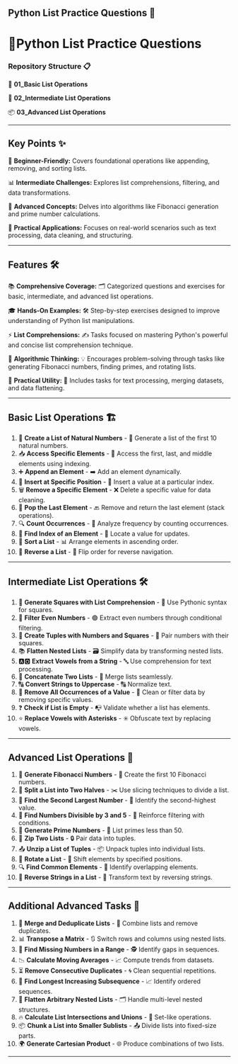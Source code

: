 ## ****Python List Practice Questions**** 📂

# **📂Python List Practice Questions**



### **Repository Structure** 📋

📁 **01_Basic List Operations**

📂 **02_Intermediate List Operations**

📦 **03_Advanced List Operations**

---

## **Key Points** ✨

🌿 **Beginner-Friendly:** Covers foundational operations like appending, removing, and sorting lists.

📊 **Intermediate Challenges:** Explores list comprehensions, filtering, and data transformations.

🚀 **Advanced Concepts:** Delves into algorithms like Fibonacci generation and prime number calculations.

🔧 **Practical Applications:** Focuses on real-world scenarios such as text processing, data cleaning, and structuring.

---

## **Features** 🛠️

📚 **Comprehensive Coverage:**
🗂️ Categorized questions and exercises for basic, intermediate, and advanced list operations.

🎓 **Hands-On Examples:**
🛠️ Step-by-step exercises designed to improve understanding of Python list manipulations.

⚡ **List Comprehensions:**
✍️ Tasks focused on mastering Python's powerful and concise list comprehension technique.

🧠 **Algorithmic Thinking:**
💡 Encourages problem-solving through tasks like generating Fibonacci numbers, finding primes, and rotating lists.

🌟 **Practical Utility:**
🛒 Includes tasks for text processing, merging datasets, and data flattening.

---

## **Basic List Operations** 🏗️

1. 🔢 **Create a List of Natural Numbers** - 📝 Generate a list of the first 10 natural numbers.
2. 📥 **Access Specific Elements** - 🧲 Access the first, last, and middle elements using indexing.
3. ➕ **Append an Element** - ➡️ Add an element dynamically.
4. 📌 **Insert at Specific Position** - 🎯 Insert a value at a particular index.
5. 🗑️ **Remove a Specific Element** - ❌ Delete a specific value for data cleaning.
6. 🚮 **Pop the Last Element** - 🔙 Remove and return the last element (stack operations).
7. 🔍 **Count Occurrences** - 🔢 Analyze frequency by counting occurrences.
8. 📍 **Find Index of an Element** - 📡 Locate a value for updates.
9. 🔄 **Sort a List** - 📊 Arrange elements in ascending order.
10. 🔄 **Reverse a List** - 🔁 Flip order for reverse navigation.

---

## **Intermediate List Operations** 🛠️

1. 🧮 **Generate Squares with List Comprehension** - 📏 Use Pythonic syntax for squares.
2. 🔢 **Filter Even Numbers** - 🟢 Extract even numbers through conditional filtering.
3. 🎲 **Create Tuples with Numbers and Squares** - 🔗 Pair numbers with their squares.
4. 📚 **Flatten Nested Lists** - 🗃️ Simplify data by transforming nested lists.
5. 🅰️🅾️ **Extract Vowels from a String** - 🔤 Use comprehension for text processing.
6. 🔗 **Concatenate Two Lists** - 🔗 Merge lists seamlessly.
7. 🔠 **Convert Strings to Uppercase** - 🔠 Normalize text.
8. 🚫 **Remove All Occurrences of a Value** - 🧹 Clean or filter data by removing specific values.
9. ❓ **Check if List is Empty** - 📭 Validate whether a list has elements.
10. ⭐ **Replace Vowels with Asterisks** - ✳️ Obfuscate text by replacing vowels.

---

## **Advanced List Operations** 🚀

1. 🔢 **Generate Fibonacci Numbers** - 🔄 Create the first 10 Fibonacci numbers.
2. 📄 **Split a List into Two Halves** - ✂️ Use slicing techniques to divide a list.
3. 🥈 **Find the Second Largest Number** - 🥇 Identify the second-highest value.
4. 🌟 **Find Numbers Divisible by 3 and 5** - 🔢 Reinforce filtering with conditions.
5. 🔢 **Generate Prime Numbers** - 🔑 List primes less than 50.
6. 🔗 **Zip Two Lists** - 🔒 Pair data into tuples.
7. 📤 **Unzip a List of Tuples** - 📦 Unpack tuples into individual lists.
8. 🔄 **Rotate a List** - 🔁 Shift elements by specified positions.
9. 🔍 **Find Common Elements** - 🔗 Identify overlapping elements.
10. 🔄 **Reverse Strings in a List** - 🔄 Transform text by reversing strings.

---

## **Additional Advanced Tasks** 🚧

1. 🌈 **Merge and Deduplicate Lists** - 🔄 Combine lists and remove duplicates.
2. 📊 **Transpose a Matrix** - 🔃 Switch rows and columns using nested lists.
3. 🔎 **Find Missing Numbers in a Range** - 🕵️ Identify gaps in sequences.
4. 📉 **Calculate Moving Averages** - 📈 Compute trends from datasets.
5. ⏳ **Remove Consecutive Duplicates** - 🌀 Clean sequential repetitions.
6. 🔢 **Find Longest Increasing Subsequence** - 📈 Identify ordered sequences.
7. 🔗 **Flatten Arbitrary Nested Lists** - 🗂️ Handle multi-level nested structures.
8. 🔥 **Calculate List Intersections and Unions** - 🔗 Set-like operations.
9. 📦 **Chunk a List into Smaller Sublists** - 📤 Divide lists into fixed-size parts.
10. 🌍 **Generate Cartesian Product** - 🌐 Produce combinations of two lists.

---

